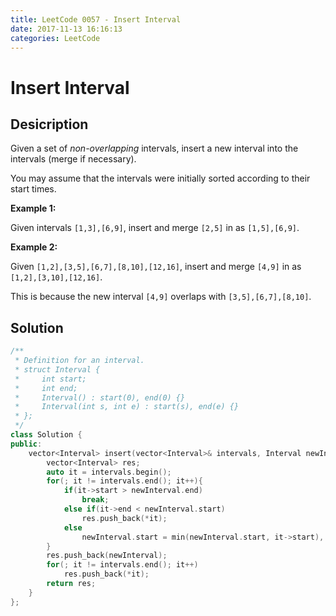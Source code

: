 ```yaml
---
title: LeetCode 0057 - Insert Interval
date: 2017-11-13 16:16:13
categories: LeetCode
---
```

# Insert Interval #

<!--more-->

## Desicription ##

Given a set of *non-overlapping* intervals, insert a new interval into the intervals (merge if necessary).

You may assume that the intervals were initially sorted according to their start times.

**Example 1:**

Given intervals `[1,3],[6,9]`, insert and merge `[2,5]` in as `[1,5],[6,9]`.

**Example 2:**

Given `[1,2],[3,5],[6,7],[8,10],[12,16]`, insert and merge `[4,9]` in as `[1,2],[3,10],[12,16]`.

This is because the new interval `[4,9]` overlaps with `[3,5],[6,7],[8,10]`.

## Solution ##

```cpp
/**
 * Definition for an interval.
 * struct Interval {
 *     int start;
 *     int end;
 *     Interval() : start(0), end(0) {}
 *     Interval(int s, int e) : start(s), end(e) {}
 * };
 */
class Solution {
public:
    vector<Interval> insert(vector<Interval>& intervals, Interval newInterval) {
        vector<Interval> res;
        auto it = intervals.begin();
        for(; it != intervals.end(); it++){
            if(it->start > newInterval.end)
                break;
            else if(it->end < newInterval.start)
                res.push_back(*it);
            else
                newInterval.start = min(newInterval.start, it->start), newInterval.end = max(newInterval.end, it->end);
        }
        res.push_back(newInterval);
        for(; it != intervals.end(); it++)
            res.push_back(*it);
        return res;
    }
};
```